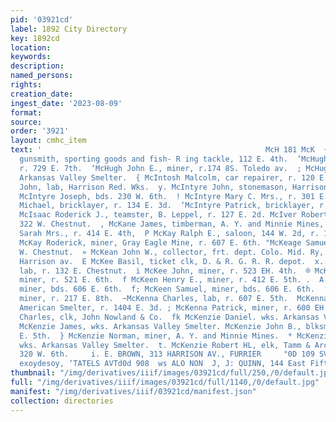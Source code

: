 ```yaml
---
pid: '03921cd'
label: 1892 City Directory
key: 1892cd
location: 
keywords: 
description: 
named_persons: 
rights: 
creation_date: 
ingest_date: '2023-08-09'
format: 
source: 
order: '3921'
layout: cmhc_item
text: '                                                  McH 181 McK  {McHUGH CORNELIODS,
  gunsmith, sporting goods and fish- R ing tackle, 112 E. 4th.  ’McHugh John, miner,
  r. 729 E. 7th.  ‘McHugh John E., miner, r.174 8S. Toledo av.  ; McHugh Martin, ‘wks.
  Arkansas Valley Smelter.  { McIntosh Malcolm, car repairer, r. 120 E. 3d.  a McIntyre
  John, lab, Harrison Red. Wks.  y. McIntyre John, stonemason, Harrison Red. Wks.  )
  McIntyre Joseph, bds. 230 W. 6th.  ! McIntyre Mary C. Mrs., r. 301 E. 4th.  * McIntyre
  Michael, bricklayer, r. 134 E. 3d.  ‘McIntyre Patrick, bricklayer, r. 134 E. 3d.  .
  McIsaac Roderick J., teamster, B. Leppel, r. 127 E. 2d. McIver Robert P., saloon,
  322 W. Chestnut.  , McKane James, timberman, A. Y. and Minnie Mines, r. 414 E. 4th.  .-McKane
  Sarah Mrs., r. 414 E. 4th,  P McKay Ralph E., saloon, 144 W. 2d, r. 112 W. ad.  is
  McKay Roderick, miner, Gray Eagle Mine, r. 607 E. 6th. "McKeage Samuel G., r. 126
  W. Chestnut.  » McKean John W., collector, frt. dept. Colo. Mid. Ry, r. 21, 303
  Harrison av.  E McKee Basil, ticket clk, D. & R. G. R. R. depot.  x. McKee John,
  lab, r. 132 E. Chestnut.  i McKee John, miner, r. 523 EH. 4th.  ® McKeen Edwin,
  miner, r. 521 E. 6th.  f McKeen Henry E., miner, r. 412 E. 5th. .  A. McKeen Kempton,
  miner, bds. 606 E. 6th.  f; McKeen Samuel, miner, bds. 606 E. 6th.  ‘McKeever Peter,
  miner, r. 217 E. 8th.  ~McKenna Charles, lab, r. 607 E. 5th.  McKenna John, carpenter,
  American Smelter, r. 1404 E. 3d. ; McKenna Patrick, miner, r. 600 EH. 4th.  McKenzie
  Charles, clk, John Nowland & Co.  fk McKenzie Daniel. wks. Arkansas Valley Smelter.
  McKenzie James, wks. Arkansas Valley Smelter. McKenzie John B., blksmith, r. 209
  E. 5th.  } McKenzie Norman, miner, A. Y. and Minnie Mines.  * McKenzie Patrick,
  wks. Arkansas Valley Smelter.  t. McKenzie Robert HL, elk, Tamm & Arcularius, r.
  320 W. 6th.     i. E. BROWN, 313 HARRISON AV., FURRIER     "0D 109 SVAQV3)  Worosumeg
  exoydesoy, ‘TATELS AVTd0d 908  ws ALO NON  J, J: QUINN, 144 East Fifth Street, GRAINING '
thumbnail: "/img/derivatives/iiif/images/03921cd/full/250,/0/default.jpg"
full: "/img/derivatives/iiif/images/03921cd/full/1140,/0/default.jpg"
manifest: "/img/derivatives/iiif/03921cd/manifest.json"
collection: directories
---
```


